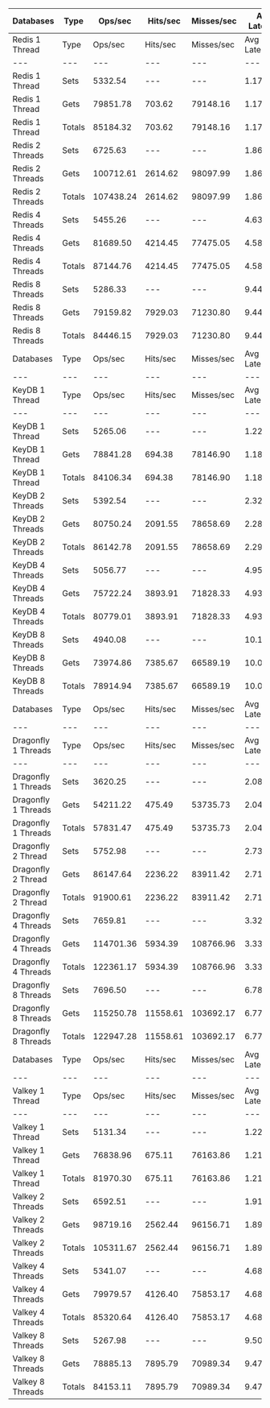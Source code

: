 | Databases | Type | Ops/sec | Hits/sec | Misses/sec | Avg Latency | p50 Latency | p99 Latency | p99.9 Latency | KB/sec |
| --- | --- | --- | --- | --- | --- | --- | --- | --- | --- |
| Redis 1 Thread | Type | Ops/sec | Hits/sec | Misses/sec | Avg Latency | p50 Latency | p99 Latency | p99.9 Latency | KB/sec |
| --- | --- | --- | --- | --- | --- | --- | --- | --- | --- |
Redis 1 Thread | Sets | 5332.54 | --- | --- | 1.17801 | 1.10300 | 1.77500 | 4.76700 | 2915.40 |
Redis 1 Thread | Gets | 79851.78 | 703.62 | 79148.16 | 1.17364 | 1.10300 | 1.74300 | 4.79900 | 3460.69 |
Redis 1 Thread | Totals | 85184.32 | 703.62 | 79148.16 | 1.17392 | 1.10300 | 1.74300 | 4.79900 | 6376.09 |
Redis 2 Threads | Sets | 6725.63 | --- | --- | 1.86385 | 1.77500 | 3.29500 | 9.15100 | 3677.04 |
Redis 2 Threads | Gets | 100712.61 | 2614.62 | 98097.99 | 1.86121 | 1.77500 | 3.29500 | 9.40700 | 5233.45 |
Redis 2 Threads | Totals | 107438.24 | 2614.62 | 98097.99 | 1.86137 | 1.77500 | 3.29500 | 9.40700 | 8910.49 |
Redis 4 Threads | Sets | 5455.26 | --- | --- | 4.63633 | 4.51100 | 9.08700 | 20.47900 | 2982.51 |
Redis 4 Threads | Gets | 81689.50 | 4214.45 | 77475.05 | 4.58456 | 4.51100 | 8.95900 | 14.91100 | 5297.93 |
Redis 4 Threads | Totals | 87144.76 | 4214.45 | 77475.05 | 4.58780 | 4.51100 | 8.95900 | 15.10300 | 8280.43 |
Redis 8 Threads | Sets | 5286.33 | --- | --- | 9.44816 | 9.21500 | 19.45500 | 40.95900 | 2890.14 |
Redis 8 Threads | Gets | 79159.82 | 7929.03 | 71230.80 | 9.44431 | 9.21500 | 19.71100 | 41.21500 | 7067.67 |
Redis 8 Threads | Totals | 84446.15 | 7929.03 | 71230.80 | 9.44455 | 9.21500 | 19.71100 | 41.21500 | 9957.82 |
| Databases | Type | Ops/sec | Hits/sec | Misses/sec | Avg Latency | p50 Latency | p99 Latency | p99.9 Latency | KB/sec |
| --- | --- | --- | --- | --- | --- | --- | --- | --- | --- |
| KeyDB 1 Thread | Type | Ops/sec | Hits/sec | Misses/sec | Avg Latency | p50 Latency | p99 Latency | p99.9 Latency | KB/sec |
| --- | --- | --- | --- | --- | --- | --- | --- | --- | --- |
KeyDB 1 Thread | Sets | 5265.06 | --- | --- | 1.22277 | 1.22300 | 2.00700 | 11.45500 | 2878.50 |
KeyDB 1 Thread | Gets | 78841.28 | 694.38 | 78146.90 | 1.18667 | 1.21500 | 1.92700 | 4.28700 | 3416.73 |
KeyDB 1 Thread | Totals | 84106.34 | 694.38 | 78146.90 | 1.18893 | 1.21500 | 1.93500 | 5.11900 | 6295.23 |
KeyDB 2 Threads | Sets | 5392.54 | --- | --- | 2.32190 | 2.17500 | 4.47900 | 13.18300 | 2948.21 |
KeyDB 2 Threads | Gets | 80750.24 | 2091.55 | 78658.69 | 2.28894 | 2.17500 | 4.44700 | 10.75100 | 4193.70 |
KeyDB 2 Threads | Totals | 86142.78 | 2091.55 | 78658.69 | 2.29100 | 2.17500 | 4.44700 | 11.19900 | 7141.91 |
KeyDB 4 Threads | Sets | 5056.77 | --- | --- | 4.95113 | 4.83100 | 9.79100 | 16.12700 | 2764.64 |
KeyDB 4 Threads | Gets | 75722.24 | 3893.91 | 71828.33 | 4.93050 | 4.83100 | 9.79100 | 16.19100 | 4904.55 |
KeyDB 4 Threads | Totals | 80779.01 | 3893.91 | 71828.33 | 4.93179 | 4.83100 | 9.79100 | 16.19100 | 7669.18 |
KeyDB 8 Threads | Sets | 4940.08 | --- | --- | 10.10002 | 9.85500 | 22.65500 | 47.10300 | 2700.84 |
KeyDB 8 Threads | Gets | 73974.86 | 7385.67 | 66589.19 | 10.06347 | 9.85500 | 22.39900 | 46.07900 | 6592.67 |
KeyDB 8 Threads | Totals | 78914.94 | 7385.67 | 66589.19 | 10.06576 | 9.85500 | 22.39900 | 46.07900 | 9293.51 |
| Databases | Type | Ops/sec | Hits/sec | Misses/sec | Avg Latency | p50 Latency | p99 Latency | p99.9 Latency | KB/sec |
| --- | --- | --- | --- | --- | --- | --- | --- | --- | --- |
| Dragonfly 1 Threads | Type | Ops/sec | Hits/sec | Misses/sec | Avg Latency | p50 Latency | p99 Latency | p99.9 Latency | KB/sec |
| --- | --- | --- | --- | --- | --- | --- | --- | --- | --- |
Dragonfly 1 Threads | Sets | 3620.25 | --- | --- | 2.08180 | 1.81500 | 4.63900 | 15.16700 | 1979.26 |
Dragonfly 1 Threads | Gets | 54211.22 | 475.49 | 53735.73 | 2.04232 | 1.79900 | 4.51100 | 8.38300 | 2348.35 |
Dragonfly 1 Threads | Totals | 57831.47 | 475.49 | 53735.73 | 2.04479 | 1.79900 | 4.51100 | 8.57500 | 4327.61 |
Dragonfly 2 Thread | Sets | 5752.98 | --- | --- | 2.73476 | 2.63900 | 7.80700 | 15.67900 | 3145.27 |
Dragonfly 2 Thread | Gets | 86147.64 | 2236.22 | 83911.42 | 2.71288 | 2.63900 | 7.32700 | 13.82300 | 4476.46 |
Dragonfly 2 Thread | Totals | 91900.61 | 2236.22 | 83911.42 | 2.71425 | 2.63900 | 7.35900 | 13.95100 | 7621.73 |
Dragonfly 4 Threads | Sets | 7659.81 | --- | --- | 3.32848 | 3.43900 | 8.03100 | 18.55900 | 4187.78 |
Dragonfly 4 Threads | Gets | 114701.36 | 5934.39 | 108766.96 | 3.33147 | 3.43900 | 8.06300 | 18.94300 | 7447.35 |
Dragonfly 4 Threads | Totals | 122361.17 | 5934.39 | 108766.96 | 3.33129 | 3.43900 | 8.03100 | 18.94300 | 11635.13 |
Dragonfly 8 Threads | Sets | 7696.50 | --- | --- | 6.78553 | 6.39900 | 20.99100 | 58.87900 | 4207.83 |
Dragonfly 8 Threads | Gets | 115250.78 | 11558.61 | 103692.17 | 6.77467 | 6.39900 | 21.24700 | 59.39100 | 10297.32 |
Dragonfly 8 Threads | Totals | 122947.28 | 11558.61 | 103692.17 | 6.77535 | 6.39900 | 21.24700 | 59.39100 | 14505.15 |
| Databases | Type | Ops/sec | Hits/sec | Misses/sec | Avg Latency | p50 Latency | p99 Latency | p99.9 Latency | KB/sec |
| --- | --- | --- | --- | --- | --- | --- | --- | --- | --- |
| Valkey 1 Thread | Type | Ops/sec | Hits/sec | Misses/sec | Avg Latency | p50 Latency | p99 Latency | p99.9 Latency | KB/sec |
| --- | --- | --- | --- | --- | --- | --- | --- | --- | --- |
Valkey 1 Thread | Sets | 5131.34 | --- | --- | 1.22883 | 1.09500 | 2.33500 | 6.01500 | 2805.40 |
Valkey 1 Thread | Gets | 76838.96 | 675.11 | 76163.86 | 1.21930 | 1.09500 | 2.28700 | 5.11900 | 3329.13 |
Valkey 1 Thread | Totals | 81970.30 | 675.11 | 76163.86 | 1.21989 | 1.09500 | 2.28700 | 5.18300 | 6134.53 |
Valkey 2 Threads | Sets | 6592.51 | --- | --- | 1.91485 | 1.79900 | 3.39100 | 10.68700 | 3604.26 |
Valkey 2 Threads | Gets | 98719.16 | 2562.44 | 96156.71 | 1.89748 | 1.79900 | 3.32700 | 9.59900 | 5129.65 |
Valkey 2 Threads | Totals | 105311.67 | 2562.44 | 96156.71 | 1.89857 | 1.79900 | 3.32700 | 9.72700 | 8733.91 |
Valkey 4 Threads | Sets | 5341.07 | --- | --- | 4.68717 | 4.60700 | 9.15100 | 14.84700 | 2920.08 |
Valkey 4 Threads | Gets | 79979.57 | 4126.40 | 75853.17 | 4.68150 | 4.60700 | 9.15100 | 14.91100 | 5187.12 |
Valkey 4 Threads | Totals | 85320.64 | 4126.40 | 75853.17 | 4.68185 | 4.60700 | 9.15100 | 14.91100 | 8107.19 |
Valkey 8 Threads | Sets | 5267.98 | --- | --- | 9.50730 | 9.27900 | 20.86300 | 43.00700 | 2880.12 |
Valkey 8 Threads | Gets | 78885.13 | 7895.79 | 70989.34 | 9.47229 | 9.27900 | 19.83900 | 41.72700 | 7040.27 |
Valkey 8 Threads | Totals | 84153.11 | 7895.79 | 70989.34 | 9.47448 | 9.27900 | 19.83900 | 41.72700 | 9920.39 |
